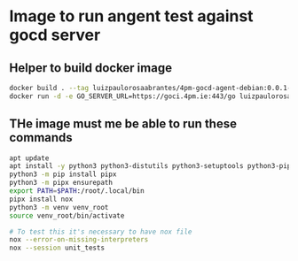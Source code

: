 # Image to run angent test against gocd server

## Helper to build docker image

```bash
docker build . --tag luizpaulorosaabrantes/4pm-gocd-agent-debian:0.0.1-SNAPSHOT
docker run -d -e GO_SERVER_URL=https://goci.4pm.ie:443/go luizpaulorosaabrantes/4pm-gocd-agent-debian:0.0.1-SNAPSHOT
```


## THe image must me be able to run these commands

```bash
apt update
apt install -y python3 python3-distutils python3-setuptools python3-pip python3-venv
python3 -m pip install pipx 
python3 -m pipx ensurepath
export PATH=$PATH:/root/.local/bin
pipx install nox
python3 -m venv venv_root
source venv_root/bin/activate

# To test this it's necessary to have nox file
nox --error-on-missing-interpreters
nox --session unit_tests
```